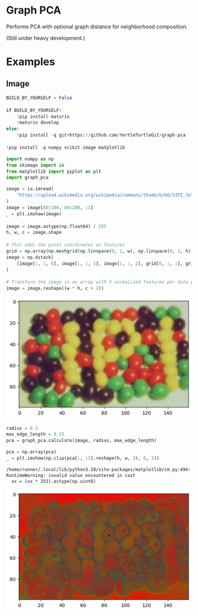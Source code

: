 # Graph PCA

Performs PCA with optional graph distance for neighborhood composition.

(Still under heavy development.)

# Examples

## Image


```python
BUILD_BY_YOURSELF = False

if BUILD_BY_YOURSELF:
    !pip install maturin
    !maturin develop
else:
    !pip install -q git+https://github.com/YertleTurtleGit/graph-pca

!pip install -q numpy scikit-image matplotlib
```


```python
import numpy as np
from skimage import io
from matplotlib import pyplot as plt
import graph_pca
```


```python
image = io.imread(
    "https://upload.wikimedia.org/wikipedia/commons/thumb/b/b6/SIPI_Jelly_Beans_4.1.07.tiff/lossy-page1-256px-SIPI_Jelly_Beans_4.1.07.tiff.jpg"
)
image = image[80:180, 40:200, :3]
_ = plt.imshow(image)

image = image.astype(np.float64) / 255
h, w, c = image.shape

# This adds the pixel coordinates as features
grid = np.array(np.meshgrid(np.linspace(0, 1, w), np.linspace(0, 1, h)))
image = np.dstack(
    [image[:, :, 0], image[:, :, 1], image[:, :, 2], grid[0, :, :], grid[1, :, :]]
)

# Transform the image in an array with 5 normalized features per data point: RGB+XY
image = image.reshape((w * h, c + 2))
```


    
![png](README_files/README_5_0.png)
    



```python
radius = 0.3
max_edge_length = 0.15
pca = graph_pca.calculate(image, radius, max_edge_length)
```


```python
pca = np.array(pca)
_ = plt.imshow(np.clip(pca[:, :3].reshape(h, w, 3), 0, 1))
```

    /home/runner/.local/lib/python3.10/site-packages/matplotlib/cm.py:494: RuntimeWarning: invalid value encountered in cast
      xx = (xx * 255).astype(np.uint8)



    
![png](README_files/README_7_1.png)
    

